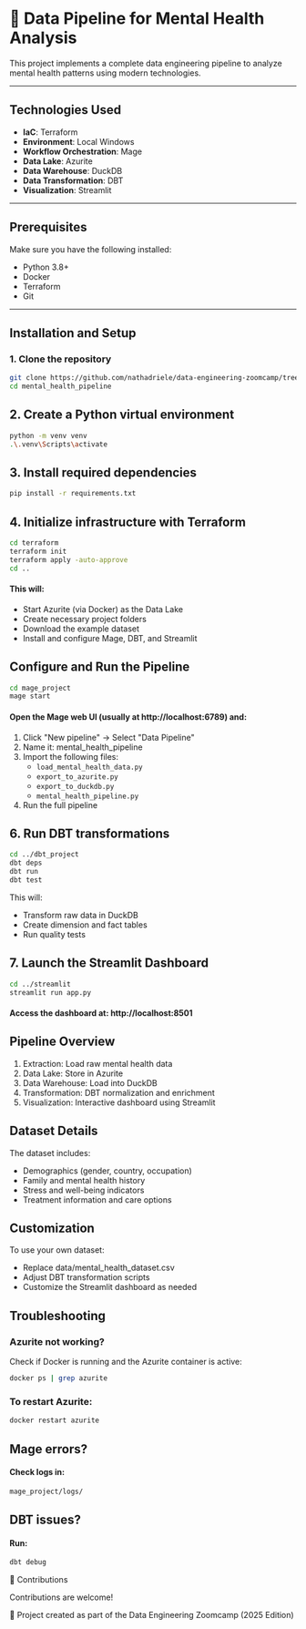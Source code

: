 # 🧬 Data Pipeline for Mental Health Analysis

This project implements a complete data engineering pipeline to analyze mental health patterns using modern technologies.

---

## Technologies Used

- **IaC**: Terraform  
- **Environment**: Local Windows  
- **Workflow Orchestration**: Mage  
- **Data Lake**: Azurite  
- **Data Warehouse**: DuckDB  
- **Data Transformation**: DBT  
- **Visualization**: Streamlit  

---

## Prerequisites

Make sure you have the following installed:

- Python 3.8+
- Docker
- Terraform
- Git

---

## Installation and Setup

### 1. Clone the repository

```bash
git clone https://github.com/nathadriele/data-engineering-zoomcamp/tree/main/project-2025
cd mental_health_pipeline
```

## 2. Create a Python virtual environment

```bash
python -m venv venv
.\.venv\Scripts\activate
```

## 3. Install required dependencies

```bash
pip install -r requirements.txt
```

## 4. Initialize infrastructure with Terraform

```bash
cd terraform
terraform init
terraform apply -auto-approve
cd ..
```

#### This will:

- Start Azurite (via Docker) as the Data Lake
- Create necessary project folders
- Download the example dataset
- Install and configure Mage, DBT, and Streamlit

## Configure and Run the Pipeline

```bash
cd mage_project
mage start
```

#### Open the Mage web UI (usually at http://localhost:6789) and:

1. Click "New pipeline" → Select "Data Pipeline"
2. Name it: mental_health_pipeline
3. Import the following files:
   - `load_mental_health_data.py`
   - `export_to_azurite.py`
   - `export_to_duckdb.py`
   - `mental_health_pipeline.py`
4. Run the full pipeline

## 6. Run DBT transformations

```bash
cd ../dbt_project
dbt deps
dbt run
dbt test
```

This will:

- Transform raw data in DuckDB
- Create dimension and fact tables
- Run quality tests

## 7. Launch the Streamlit Dashboard

```bash
cd ../streamlit
streamlit run app.py
```

#### Access the dashboard at: http://localhost:8501

## Pipeline Overview

1. Extraction: Load raw mental health data  
2. Data Lake: Store in Azurite  
3. Data Warehouse: Load into DuckDB  
4. Transformation: DBT normalization and enrichment  
5. Visualization: Interactive dashboard using Streamlit  

## Dataset Details

The dataset includes:

- Demographics (gender, country, occupation)
- Family and mental health history
- Stress and well-being indicators
- Treatment information and care options

## Customization

To use your own dataset:

- Replace data/mental_health_dataset.csv
- Adjust DBT transformation scripts
- Customize the Streamlit dashboard as needed

## Troubleshooting

### Azurite not working?

Check if Docker is running and the Azurite container is active:

```bash
docker ps | grep azurite
```

### To restart Azurite:

```bash
docker restart azurite
```

## Mage errors?

#### Check logs in:

```bash
mage_project/logs/
```

## DBT issues?

#### Run:

```bash
dbt debug
```

🤝 Contributions

Contributions are welcome!

📌 Project created as part of the Data Engineering Zoomcamp (2025 Edition)
